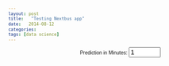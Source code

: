 ```yaml
---
layout: post
title:   "Testing Nextbus app"
date:   2014-08-12
categories: 
tags: [data science]
---
```



<style>
	body {
	  font: 10px sans-serif;
	}

	.bar rect {
	  fill: steelblue;
	  shape-rendering: crispEdges;
	}

	.bar text {
	  fill: #fff;
	}

	.axis path, .axis line {
	  fill: none;
	  stroke: #000;
	  shape-rendering: crispEdges;
	}

</style>

<!-- Adding in numeric input -->
<p>
  <label for="nMinutes" 
         style="display: inline-block; width: 240px; text-align: right">
         Prediction in Minutes: <span id="nMinutes-value"></span>
  </label>
  <input type="number" min="0" max="100" value="1" step="1" id="nMinutes">
</p>

<br>

<body>

<script src="http://d3js.org/d3.v3.min.js"></script>

<script>



// var dataset = d3.csv("/assets/csv/cleanTrips.csv", function(d) {
//     return {Minutes: +d.Minutes, est: +d.est} 
// });

var dataset2
    d3.csv("/assets/csv/cleanTrips.csv", function(d) {
    dataset2=d;
})

// Generate a Bates distribution of 10 random variables.
var values = d3.range(1000).map(d3.random.bates(10));

// A formatter for counts.
var formatCount = d3.format(",.0f");

var margin = {top: 10, right: 30, bottom: 30, left: 30},
    width = 960 - margin.left - margin.right,
    height = 500 - margin.top - margin.bottom;


var buildhist = function(adata, cutoff){

    var dataset5
        d3.csv("/assets/csv/cleanTrips.csv", function(d) {
        dataset5=d;
    })

    var mydata = []
    for(i=0; i<1000; i++){
        adata[i]["Minutes"] = +adata[i]["Minutes"] ;
        mydata.push(adata[i]["Minutes"]);
    }

    //console.log(mydata)

    //defining dynamic bounds for histogram
    var dmax = Math.max.apply(Math, mydata);
    var dmin = Math.min.apply(Math, mydata);

    dmin = 0
    dmax = 20
    console.log(dmax)
    console.log(dmin)

    var x = d3.scale.linear()
        .domain([dmin,dmax])
        .range([0, width]);

    var data = d3.layout.histogram()
        .bins(x.ticks(20))(mydata.filter(function(d){return d>cutoff}));
    
    var y = d3.scale.linear()
        .domain([-1, d3.max(data, function(d) { return d.y; })])
        .range([height, 0]);
    
    var xAxis = d3.svg.axis()
        .scale(x)
        .orient("bottom");
    
    var svg = d3.select("body").append("svg")
        .attr("width", width + margin.left + margin.right)
        .attr("height", height + margin.top + margin.bottom)
        .append("g")
        .attr("transform", "translate(" + margin.left + "," + margin.top + ")");
    
    var bar = svg.selectAll(".bar")
        .data(data)
        .enter().append("g")
        .attr("class", "bar")
        .attr("transform", function(d) { return "translate(" + x(d.x) + "," + y(d.y) + ")"; });
    
    bar.append("rect")
        .attr("x", 1)
        .attr("width", x(data[0].dx) - 1)
        .attr("height", function(d) { return height - y(d.y); });
    
    bar.append("text")
        .attr("dy", ".75em")
        .attr("y", 6)
        .attr("x", x(data[0].dx) / 2)
        .attr("text-anchor", "middle")
        .text(function(d) { return formatCount(d.y); });
    
    svg.append("g")
        .attr("class", "x axis")
        .attr("transform", "translate(0," + height + ")")
        .call(xAxis);
}



/////////////////////////////////////////

values3 = [0.1,.2,.3,.3,.5,.5,.6,.7,.8,.9,.9]

// values2 = []
//     for(var j=0; j<5; j++){
//        values2 = dataset[j]["est"];
//     }

// for(var j = 0; j < 5.length; j++)
// {
//     for(var anItem in dataset[j])
//     {
//         console.log(dataset[j][anItem])
//     }
// }




// via http://www.d3noob.org/2014/04/using-html-inputs-with-d3js.html

d3.select("#nMinutes").on("input", function() {
  d3.select("svg").remove();
  buildhist(dataset2, +this.value);
});

buildhist(values, .4)



</script>

</body>


